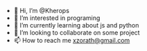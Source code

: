 - 👋 Hi, I’m @Kherops
- 👀 I’m interested in programing
- 🌱 I’m currently learning about js and python
- 💞️ I’m looking to collaborate on some project
- 📫 How to reach me xzorath@gmail.com

<!---
Kherops/Kherops is a ✨ special ✨ repository because its `README.md` (this file) appears on your GitHub profile.
You can click the Preview link to take a look at your changes.
--->
